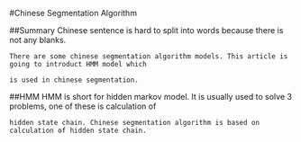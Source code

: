 #Chinese Segmentation Algorithm

##Summary
    Chinese sentence is hard to split into words because there is not any blanks. 
    
    There are some chinese segmentation algorithm models. This article is going to introduct HMM model which 
    
    is used in chinese segmentation.
##HMM
    HMM is short for hidden markov model. It is usually used to solve 3 problems, one of these is calculation of 
    
    hidden state chain. Chinese segmentation algorithm is based on calculation of hidden state chain.
    
    
